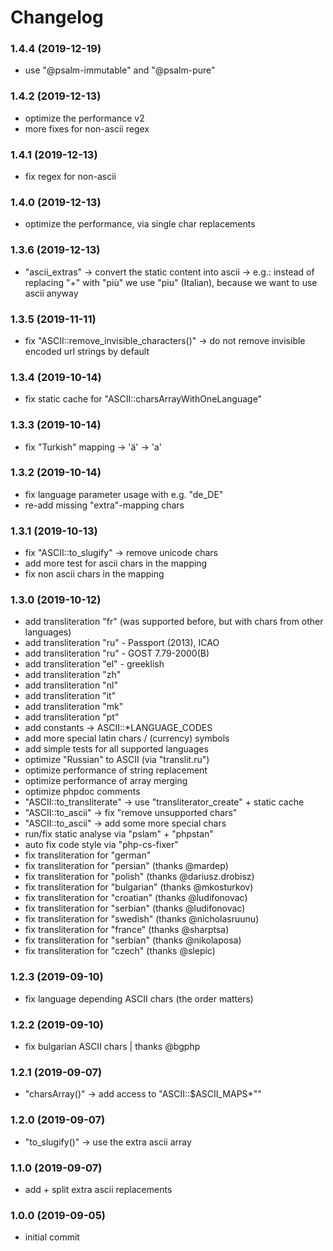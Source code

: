 # Changelog

### 1.4.4 (2019-12-19)

- use "@psalm-immutable" and "@psalm-pure"

### 1.4.2 (2019-12-13)

- optimize the performance v2
- more fixes for non-ascii regex

### 1.4.1 (2019-12-13)

- fix regex for non-ascii

### 1.4.0 (2019-12-13)

- optimize the performance, via single char replacements

### 1.3.6 (2019-12-13)

- "ascii_extras" -> convert the static content into ascii 
   -> e.g.: instead of replacing "+" with "più" we use "piu" (Italian), because we want to use ascii anyway

### 1.3.5 (2019-11-11)

- fix "ASCII::remove_invisible_characters()" -> do not remove invisible encoded url strings by default

### 1.3.4 (2019-10-14)

- fix static cache for "ASCII::charsArrayWithOneLanguage"

### 1.3.3 (2019-10-14)

- fix "Turkish" mapping -> 'ä' -> 'a'

### 1.3.2 (2019-10-14)

- fix language parameter usage with e.g. "de_DE"
- re-add missing "extra"-mapping chars

### 1.3.1 (2019-10-13)

- fix "ASCII::to_slugify" -> remove unicode chars
- add more test for ascii chars in the mapping
- fix non ascii chars in the mapping

### 1.3.0 (2019-10-12)

- add transliteration "fr" (was supported before, but with chars from other languages)
- add transliteration "ru" - Passport (2013), ICAO
- add transliteration "ru" - GOST 7.79-2000(B)
- add transliteration "el" - greeklish
- add transliteration "zh"
- add transliteration "nl"
- add transliteration "it"
- add transliteration "mk"
- add transliteration "pt"
- add constants -> ASCII::*LANGUAGE_CODES
- add more special latin chars / (currency) symbols
- add simple tests for all supported languages
- optimize "Russian" to ASCII (via "translit.ru")
- optimize performance of string replacement
- optimize performance of array merging
- optimize phpdoc comments
- "ASCII::to_transliterate" -> use "transliterator_create" + static cache
- "ASCII::to_ascii" -> fix "remove unsupported chars"
- "ASCII::to_ascii" -> add some more special chars
- run/fix static analyse via "pslam" + "phpstan" 
- auto fix code style via "php-cs-fixer"
- fix transliteration for "german"
- fix transliteration for "persian" (thanks @mardep)
- fix transliteration for "polish" (thanks @dariusz.drobisz)
- fix transliteration for "bulgarian" (thanks @mkosturkov)
- fix transliteration for "croatian" (thanks @ludifonovac)
- fix transliteration for "serbian" (thanks @ludifonovac)
- fix transliteration for "swedish" (thanks @nicholasruunu)
- fix transliteration for "france" (thanks @sharptsa)
- fix transliteration for "serbian" (thanks @nikolaposa)
- fix transliteration for "czech" (thanks @slepic)

### 1.2.3 (2019-09-10)

- fix language depending ASCII chars (the order matters)

### 1.2.2 (2019-09-10)

- fix bulgarian ASCII chars | thanks @bgphp

### 1.2.1 (2019-09-07)

- "charsArray()" -> add access to "ASCII::$ASCII_MAPS*""

### 1.2.0 (2019-09-07)

- "to_slugify()" -> use the extra ascii array

### 1.1.0 (2019-09-07)

- add + split extra ascii replacements

### 1.0.0 (2019-09-05)

- initial commit